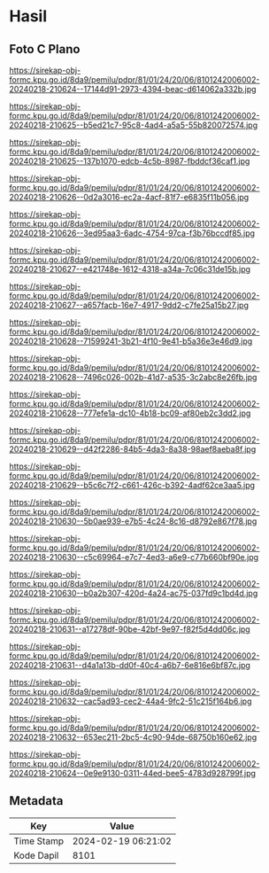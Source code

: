# Hasil

## Foto C Plano

https://sirekap-obj-formc.kpu.go.id/8da9/pemilu/pdpr/81/01/24/20/06/8101242006002-20240218-210624--17144d91-2973-4394-beac-d614062a332b.jpg

https://sirekap-obj-formc.kpu.go.id/8da9/pemilu/pdpr/81/01/24/20/06/8101242006002-20240218-210625--b5ed21c7-95c8-4ad4-a5a5-55b820072574.jpg

https://sirekap-obj-formc.kpu.go.id/8da9/pemilu/pdpr/81/01/24/20/06/8101242006002-20240218-210625--137b1070-edcb-4c5b-8987-fbddcf36caf1.jpg

https://sirekap-obj-formc.kpu.go.id/8da9/pemilu/pdpr/81/01/24/20/06/8101242006002-20240218-210626--0d2a3016-ec2a-4acf-81f7-e6835f11b056.jpg

https://sirekap-obj-formc.kpu.go.id/8da9/pemilu/pdpr/81/01/24/20/06/8101242006002-20240218-210626--3ed95aa3-6adc-4754-97ca-f3b76bccdf85.jpg

https://sirekap-obj-formc.kpu.go.id/8da9/pemilu/pdpr/81/01/24/20/06/8101242006002-20240218-210627--e421748e-1612-4318-a34a-7c06c31de15b.jpg

https://sirekap-obj-formc.kpu.go.id/8da9/pemilu/pdpr/81/01/24/20/06/8101242006002-20240218-210627--a657facb-16e7-4917-9dd2-c7fe25a15b27.jpg

https://sirekap-obj-formc.kpu.go.id/8da9/pemilu/pdpr/81/01/24/20/06/8101242006002-20240218-210628--71599241-3b21-4f10-9e41-b5a36e3e46d9.jpg

https://sirekap-obj-formc.kpu.go.id/8da9/pemilu/pdpr/81/01/24/20/06/8101242006002-20240218-210628--7496c026-002b-41d7-a535-3c2abc8e26fb.jpg

https://sirekap-obj-formc.kpu.go.id/8da9/pemilu/pdpr/81/01/24/20/06/8101242006002-20240218-210628--777efe1a-dc10-4b18-bc09-af80eb2c3dd2.jpg

https://sirekap-obj-formc.kpu.go.id/8da9/pemilu/pdpr/81/01/24/20/06/8101242006002-20240218-210629--d42f2286-84b5-4da3-8a38-98aef8aeba8f.jpg

https://sirekap-obj-formc.kpu.go.id/8da9/pemilu/pdpr/81/01/24/20/06/8101242006002-20240218-210629--b5c6c7f2-c661-426c-b392-4adf62ce3aa5.jpg

https://sirekap-obj-formc.kpu.go.id/8da9/pemilu/pdpr/81/01/24/20/06/8101242006002-20240218-210630--5b0ae939-e7b5-4c24-8c16-d8792e867f78.jpg

https://sirekap-obj-formc.kpu.go.id/8da9/pemilu/pdpr/81/01/24/20/06/8101242006002-20240218-210630--c5c69964-e7c7-4ed3-a6e9-c77b660bf90e.jpg

https://sirekap-obj-formc.kpu.go.id/8da9/pemilu/pdpr/81/01/24/20/06/8101242006002-20240218-210630--b0a2b307-420d-4a24-ac75-037fd9c1bd4d.jpg

https://sirekap-obj-formc.kpu.go.id/8da9/pemilu/pdpr/81/01/24/20/06/8101242006002-20240218-210631--a17278df-90be-42bf-9e97-f82f5d4dd06c.jpg

https://sirekap-obj-formc.kpu.go.id/8da9/pemilu/pdpr/81/01/24/20/06/8101242006002-20240218-210631--d4a1a13b-dd0f-40c4-a6b7-6e816e6bf87c.jpg

https://sirekap-obj-formc.kpu.go.id/8da9/pemilu/pdpr/81/01/24/20/06/8101242006002-20240218-210632--cac5ad93-cec2-44a4-9fc2-51c215f164b6.jpg

https://sirekap-obj-formc.kpu.go.id/8da9/pemilu/pdpr/81/01/24/20/06/8101242006002-20240218-210632--653ec211-2bc5-4c90-94de-68750b160e62.jpg

https://sirekap-obj-formc.kpu.go.id/8da9/pemilu/pdpr/81/01/24/20/06/8101242006002-20240218-210624--0e9e9130-0311-44ed-bee5-4783d928799f.jpg


## Metadata

| Key        | Value               |
| ---------- | ------------------- |
| Time Stamp | 2024-02-19 06:21:02 |
| Kode Dapil | 8101                |




